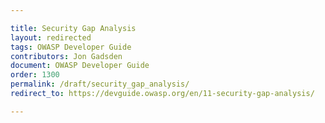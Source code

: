 ```yaml
---

title: Security Gap Analysis
layout: redirected
tags: OWASP Developer Guide
contributors: Jon Gadsden
document: OWASP Developer Guide
order: 1300
permalink: /draft/security_gap_analysis/
redirect_to: https://devguide.owasp.org/en/11-security-gap-analysis/

---
```

